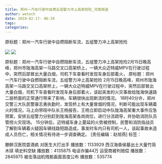 ```yaml
---
title: 郑州一汽车行驶中自燃五组警力冲上高架抢险_河南频道
author: wetech
date: 2019-02-17- 06:39
tags: 
categories: 
---
```

原标题：郑州一汽车行驶中自燃阻断车流，五组警力冲上高架抢险
<!-- more -->
                
<img align="center" border="0" src="http://p1.ifengimg.com/a/2019_08/568a64a1598914f_size63_w800_h600.jpg" />
                
<img align="center" border="0" src="http://p2.ifengimg.com/a/2016/0810/204c433878d5cf9size1_w16_h16.png" />
            
原标题：郑州一汽车行驶中自燃阻断车流，五组警力冲上高架抢险2月15日晚高峰，郑州市陇海高架一马路交叉口高架桥上，一辆大众迈特威MPV在行驶过程中，突然后部冒出大量白烟，司机下车查看时发现车身后部着火，
原标题：郑州一汽车行驶中自燃阻断车流，五组警力冲上高架抢险
2月15日晚高峰，郑州市陇海高架一马路交叉口高架桥上，一辆大众迈特威MPV在行驶过程中，突然后部冒出大量白烟，司机下车查看时发现车身后部着火，该起突发的火灾事故给陇海快速路二层桥面的正常通行带来了影响，车辆很快出现断流的情况。
18时40分许，郑州交警三大队民警康志勇执勤时，发现桥上有大量冒烟的情况，判断可能出现车辆着火的情况，马上向带班中队长王杨报告，王杨立即启动中队陇海高架重大事件应急预案，安排五组警力分别赶到陇海高架各岗岗位，进行分流疏导，并协助消防队员管控火灾现场。
15分钟后，迈特威车身上蔓延的火势被控制，民警和消防指战员了解到车辆着火疑因车辆线路短路造成，事发时车内只有司机一人，该起事故未造成人员伤亡，相关情况有待进一步调查确定。
[责任编辑：赵旭燕]
标签：
 
             
滕醉汉医院耍酒疯 对医生大打出手
播放数：1133929
西汉海昏侯墓出土大量竹简木牍 填史料空缺
播放数：4135875
电话诈骗44万 运营商被判赔偿
播放数：2845975
被击落战机残骸画面首度公布
播放数：535774
